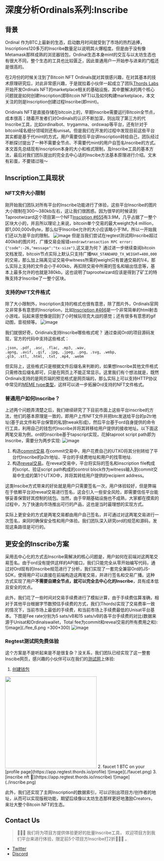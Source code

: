 # 深度分析Ordinals系列:Inscribe

## 背景
Ordinal 作为BTC上最新的生态，启动数月时间就受到了市场的热烈追捧，Inscriptions120多万的Inscribe数量足以说明其火爆程度。但是由于没有像Metamask那样成熟的浏览器钱包，Ordinal生态本身mint的交互与以太坊生态也有很大不同，整个生态的工具也比较匮乏，因此普通用户一开始参与进来的门槛还是很高的。

在2月份的时候关注到了Bitcoin NFT Ordinals就对其很感兴趣，在对其基本的技术原理研究后，对此非常感兴趣，于是就拉着小伙伴一起成立了团队[Thords Labs](https://thords.io)开始开发Ordinals NFT的marketplace相关的基础设施，其中要解决的两个核心问题就是如何创建Inscription(即Bitcoin NFT)以及如何构建marketplace，本文关注的则是Inscription创建过程Inscribe(即mint)。

Oridinals NFT是直接存储在bitcoin上的，早期Inscribe需要运行Bitcoin全节点，成本很高；随着开发者们对Ordinals的认识不断加深，则出现了第三方的代Inscribe工具，比如ordinalbot、trygamma、ordswap等平台，还有针对于bitcoin域名细分领域则还有unisat。但是我们在开发的过程中发现目前这些平台其实都是基于代mint的方式，用户需要信任平台讲Inscription转给自己，团队经过不断探讨提出了一种不需要全节点、不需要代mint的用户自签名Inscribe的方式。
本文首先总结现有Inscription本身的大小和格式限制，及Inscribe工具的基本方法，最后对我们团队提出的完全去中心话的Inscibe方法基本原理进行介绍。文末有彩蛋，不要错过哦～
## Inscription工具现状
### NFT文件大小限制
刚开始我们团队对所有平台的Inscribe功能进行了体验，这些平台Inscribe的图片大小限制在300～380kb左右，这让我们很困惑。因为很早的时候读到Taprootwizard这个项目第一个NFT[Insciption #655](https://ordinals.com/inscription/0301e0480b374b32851a9462db29dc19fe830a7f7d7a88b81612b9d42099c0aei0)有3.9M，几乎占据了一整个区块大小的，并且所以理论上来说，bitcoin单个交易的最大weight为4 million，即1,000,000vByte，那么似乎Inscribe允许的大小应该略小于1M，所以一开始我们还以为是平台的限制。
![image](./taprootwizards.png)
但是当我们尝试在regtest测试网Inscribe超过400kb的图片时，广播交易会报错`sendrawtransaction RPC error: {"code":-26,"message":"tx-size"}`,这又是为何？
通过进一步继续查阅bitcoin文档发现，bitcoin节点实际上默认只支持广播`MAX_STANDARD_TX_WEIGHT=400,000`的交易，那么加上隔离见证交易中witness所需的weight只有普通交易的1/4，那么实际上支持的文件会小于400kb，再扣除交易中所需的签名和输出信息等，基本上最多允许的也就是380kb。这也说明了taprootwizard应该是得到了矿工的特殊支持才Inscribe了一整个区块。

### 支持的NFT文件格式
除了大小限制外，Inscription支持的格式也很有意思，除了图片外，Ordinals官网又非常多有意思的Inscription，比如[Inscription #466](https://ordinals.com/inscription/521f8eccffa4c41a3a7728dd012ea5a4a02feed81f41159231251ecf1e5c79dai0)是一个非常简单的html射击小游戏，玩起来感觉像是回到了小时候玩坦克大战的感觉；还有很多有意思的gif动图，音视频等。
![image](./game.png)

我们就很好奇，Oridinals支持Inscribe哪些格式呢？
通过查阅Ord的项目源码发现，官方的代码中支持这些格式：
```
.json, .pdf, .asc, .flac, .mp3, .wav, 
.apng, .avif, .gif, .jpg, .jpeg, .png, .svg, .webp, 
.glb, .stl, .html, .txt, .mp4, .webm
```
但实际上，这些格式只是根据文件后缀名来判断的，如果想Inscribe其他文件格式只需修改后缀名即可，只是在网页上不能正常显示。这里我们有个想法就是，既然Ordinals支持的是网页端的预览格式是网页端的，那么实际上可以支持HTTP协议中常见的[MEME type类型](https://developer.mozilla.org/en-US/docs/Web/HTTP/Basics_of_HTTP/MIME_types)，这样可以进一步拓展Ord支持的NFT文件格式。

### 普通用户如何Inscribe？
上述两个问题弄清楚之后，我们继续研究了下目前市面上这些平台inscribe的方法，他们的基本原理是一致的，即用户上传NFT文件并把btc发送给平台的p2tr地址(基于此文件和平台保管的私钥tweak形成)，然后平台基于ord自身提供的命令行工具，利用自己的钱包代Inscribe并将其转移给用户提供的接收地址。以下面这两笔交易为例，ord的inscribe基于tapscript实现，花掉taproot script path即为Inscribe，需要分为两步实现:
![image](./inscribe_txs.png)
1. 构造[commit交易](https://mempool.space/tx/6aa94f28dbe769bcdffbfbd32245708c4129ede8c82c336b49a5b9558fe2d066#vout=0).在commit交易中，用户花费自己的UTXO将其分别转给了平台代Inscribe的p2tr地址、平台的手续费地址和用户的找零地址.
2. 构造[reveal交易](https://mempool.space/tx/a0186ac57bae29728007bb9a2313c72f221b6442688b0422dd67b89b09837d08#vin=0)。在reveal交易中，平台将实际的签名和inscription file构成的script、验证script path构成的control block作为witness输入到commit交易中生成的第1个UTXO中，并将其转给用户提供的recipient address。

这类Inscibe方式带来的好处就是用户只需要签名一次，用户体验较好，但是弊端在于依赖平台对reveal交易进行签名，这会引入一些安全风险，即需要信任平台能够妥善保管好其控制的钱包。当然，由于早期基础设施也不成熟，大家都在摸索的过程中，为了快速向市场推出可行的产品，这也是当时最理想的实现方式。

实际上更安全的方式是两笔交易都由用户自己签名，并可通过对这两笔交易进行一次签名，来同时确保安全性和用户体验。我们团队深入研究ord的规范和源码，发现这条路径是可行的。

## 更安全的Inscribe方案
采用去中心化的方式去Inscribe需解决的核心问题是，用户如何在前端对这两笔交易签名。由于ord没有提供这样的API接口，我们只能完全从零开始编写代码，通过对Ord现有的Inscribe规范进行了分析，我们实现了一套完全兼容Ord的JS-SDK，使得用户可以直接在前端构造这两笔交易，并进行签名和交易广播。这种方式实现了用户**不需要自建全节点，就可以完全去中心化的Inscribe**，具有成本低且安全的优点。

此外，我们花了一些时间对交易手续费进行了模拟计算，由于手续费估算准确，相对于其他平台根据字节数预估手续费的方式，我们(Thords)实现了交易费率一致的情况下，当前市场上最低的手续费，和当前市场上手续费最低的Unisat平台基本。下图是Fee rate分别为5 sats/vB和15 sats/vB的各平台手续费的对比(数据来源于Unisat和Ordinalswallet，Total fee为commit和reveal交易的所有费用之和):
![image](./fee_6.png =300*300)
![image](./fee_15.png)

### Regtest测试网免费体验
这个方案是不是听起来是不是很复杂？没关系，我们团队已经实现了这一整套Inscibe网页，感兴趣的小伙伴可以在我们的[测试网](https://app.regtest.thords.io/)上体验:
1. [创建钱包](https://app.regtest.thords.io/create-wallet)
<img height=300 src="./create_wallet.png"/> 
2. faucet 1 BTC on your [profile page](https://app.regtest.thords.io/profile)
![image](./faucet.png)
3. [inscribe nft 💯](https://app.regtest.thords.io/inscribe)
![image](./inscribe.png)

此外，我们还实现了主网Inscription的数据索引，可以识别出项目方/创作者的地址，从而可以实现版税功能，期望后续像以太坊生态那样更好地激励Creators，来壮大整个Bitcoin NFT的生态。
## Contact Us
> 🎁🎁🎁 我们将为项目方提供体验更好的批量Inscribe工具，
> 欢迎项目方到我们平台来进行体验，限定前5个项目方Inscribe打2折🚀🚀🚀 。
- [Twitter](https://twitter.com/thordsio)
- [Discord](https://discord.gg/yNYyHT9z4a)
